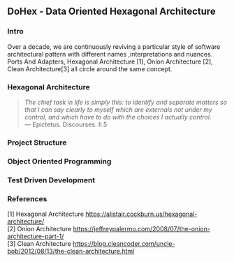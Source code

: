 ## DoHex - Data Oriented Hexagonal Architecture 

### Intro

Over a decade, we are continuously reviving a particular style of software architectural pattern with different names ,interpretations and nuances. Ports And Adapters, Hexagonal Architecture [1], Onion Architecture [2], Clean Architecture[3] all circle around the same concept.  
 
  
### Hexagonal Architecture

> *The chief task in life is simply this: to identify and separate matters so that I can say clearly to myself which are externals not under my control, and which have to do with the choices I actually control.*  
> — Epictetus. Discourses. II.5

### Project Structure

### Object Oriented Programming

### Test Driven Development

### References
[1] Hexagonal Architecture https://alistair.cockburn.us/hexagonal-architecture/  
[2] Onion Architecture https://jeffreypalermo.com/2008/07/the-onion-architecture-part-1/  
[3] Clean Architecture https://blog.cleancoder.com/uncle-bob/2012/08/13/the-clean-architecture.html  
<!--stackedit_data:
eyJoaXN0b3J5IjpbLTE4NzUzNzg5NzAsNzM1NzY1NzM0LC0xNT
M2MTA1ODgyLDEwNzYzOTA0OTksLTEwMTA0NDIxNTksNjg5MTky
NzI0LC04NTIwOTUzMDQsNzA5OTg2MjI2LDMyNjQxODExLC03Mj
g4NTMxMDEsLTM4MDE0Mjg1MV19
-->